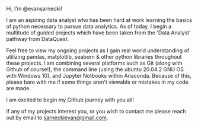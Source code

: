 Hi, I’m @evansarnecki!

I am an aspiring data analyst who has been hard at work learning the basics of python necessary to pursue data analytics.
As of today, I begin a multitude of guided projects which have been taken from the 'Data Analyst' pathway from DataQuest.

Feel free to view my ongoing projects as I gain real world understanding of utilizing pandas, matplotlib, seaborn & other
python libraries throughout these projects. I am combining several platforms such as Git (along with Github of course!),
the command line (using the ubuntu 20.04.2 GNU OS with Windows 10), and Jupyter Notbooks within Anaconda. Because of this,
please bare with me if some things aren't viewable or mistakes in my code are made. 

I am excited to begin my Github journey with you all!

If any of my projects interest you, or you wish to contact me please reach out by email to sarneckievan@gmail.com.
